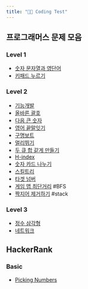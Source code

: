 ```yaml
---
title: "👩‍💻 Coding Test"
---
```


## 프로그래머스 문제 모음
  
### Level 1
- [숫자 문자열과 영단어](notes/coding%20test/숫자%20문자열과%20영단어.md)
- [키패드 누르기](notes/coding%20test/키패드%20누르기.md)
  
### Level 2
- [기능개발](notes/coding%20test/기능개발.md)
- [올바른 괄호](notes/coding%20test/올바른%20괄호.md)
- [다음 큰 숫자](notes/coding%20test/다음%20큰%20숫자.md)
- [영어 끝말잇기](notes/coding%20test/영어%20끝말잇기.md)
- [구명보트](notes/coding%20test/구명보트.md)
- [멀리뛰기](notes/coding%20test/멀리뛰기.md)
- [두 큐 합 같게 만들기](notes/coding%20test/두%20큐%20합%20같게%20만들기.md) 
- [H-index](notes/coding%20test/H-index.md)
- [숫자 카드 나누기](notes/coding%20test/숫자%20카드%20나누기.md)
- [스킬트리](notes/coding%20test/스킬트리.md)
- [타겟 넘버](notes/coding%20test/타겟%20넘버.md)
- [게임 맵 최단거리](notes/coding%20test/게임%20맵%20최단거리.md) #BFS 
- [짝지어 제거하기](notes/coding%20test/짝지어%20제거하기.md) #stack 
  
### Level 3
- [정수 삼각형](notes/coding%20test/정수%20삼각형.md)
- [네트워크](notes/coding%20test/네트워크.md)
  

## HackerRank
  
### Basic
- [Picking Numbers](notes/coding%20test/Picking%20Numbers.md)